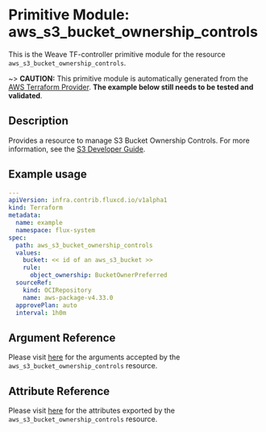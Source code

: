 
# Primitive Module: aws_s3_bucket_ownership_controls

This is the Weave TF-controller primitive module for the resource `aws_s3_bucket_ownership_controls`.

~> **CAUTION:** This primitive module is automatically generated from the [AWS Terraform Provider](https://registry.terraform.io/providers/hashicorp/aws/latest/docs/resources/s3_bucket_ownership_controls). **The example below still needs to be tested and validated**.

## Description

Provides a resource to manage S3 Bucket Ownership Controls. For more information, see the [S3 Developer Guide](https://docs.aws.amazon.com/AmazonS3/latest/dev/about-object-ownership.html).

## Example usage

```yaml
---
apiVersion: infra.contrib.fluxcd.io/v1alpha1
kind: Terraform
metadata:
  name: example
  namespace: flux-system
spec:
  path: aws_s3_bucket_ownership_controls
  values:
    bucket: << id of an aws_s3_bucket >>
    rule:
      object_ownership: BucketOwnerPreferred
  sourceRef:
    kind: OCIRepository
    name: aws-package-v4.33.0
  approvePlan: auto
  interval: 1h0m
```

## Argument Reference

Please visit [here](https://registry.terraform.io/providers/hashicorp/aws/latest/docs/resources/s3_bucket_ownership_controls#argument-reference) for the arguments accepted by the `aws_s3_bucket_ownership_controls` resource.

## Attribute Reference

Please visit [here](https://registry.terraform.io/providers/hashicorp/aws/latest/docs/resources/s3_bucket_ownership_controls#attributes-reference) for the attributes exported by the `aws_s3_bucket_ownership_controls` resource.

